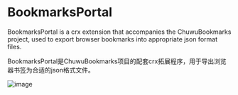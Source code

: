 # BookmarksPortal
BookmarksPortal is a crx extension that accompanies the ChuwuBookmarks project, used to export browser bookmarks into appropriate json format files.  

BookmarksPortal是ChuwuBookmarks项目的配套crx拓展程序，用于导出浏览器书签为合适的json格式文件。


![image](https://github.com/user-attachments/assets/8f5926d1-ea9d-4f61-86b7-cd1137259366)
